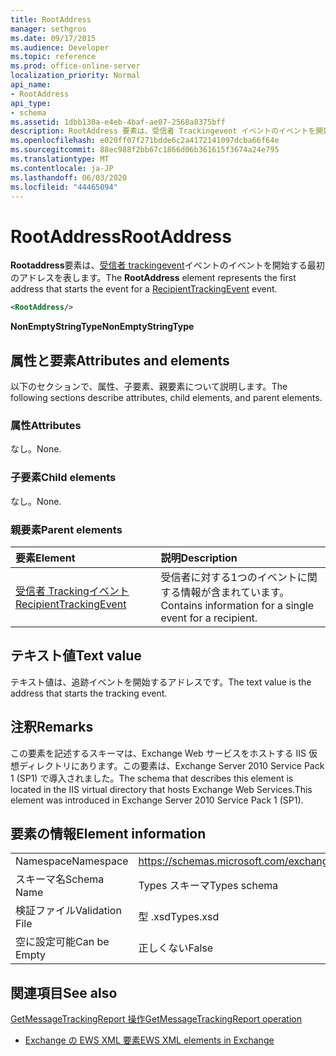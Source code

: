 ```yaml
---
title: RootAddress
manager: sethgros
ms.date: 09/17/2015
ms.audience: Developer
ms.topic: reference
ms.prod: office-online-server
localization_priority: Normal
api_name:
- RootAddress
api_type:
- schema
ms.assetid: 1dbb130a-e4eb-4baf-ae07-2568a8375bff
description: RootAddress 要素は、受信者 Trackingevent イベントのイベントを開始する最初のアドレスを表します。
ms.openlocfilehash: e020ff07f271bdde6c2a4172141097dcba66f64e
ms.sourcegitcommit: 88ec988f2bb67c1866d06b361615f3674a24e795
ms.translationtype: MT
ms.contentlocale: ja-JP
ms.lasthandoff: 06/03/2020
ms.locfileid: "44465094"
---
```

# <a name="rootaddress"></a><span data-ttu-id="09bd9-103">RootAddress</span><span class="sxs-lookup"><span data-stu-id="09bd9-103">RootAddress</span></span>

<span data-ttu-id="09bd9-104">**Rootaddress**要素は、[受信者 trackingevent](recipienttrackingevent.md)イベントのイベントを開始する最初のアドレスを表します。</span><span class="sxs-lookup"><span data-stu-id="09bd9-104">The **RootAddress** element represents the first address that starts the event for a [RecipientTrackingEvent](recipienttrackingevent.md) event.</span></span> 
  
```xml
<RootAddress/>
```

 <span data-ttu-id="09bd9-105">**NonEmptyStringType**</span><span class="sxs-lookup"><span data-stu-id="09bd9-105">**NonEmptyStringType**</span></span>
## <a name="attributes-and-elements"></a><span data-ttu-id="09bd9-106">属性と要素</span><span class="sxs-lookup"><span data-stu-id="09bd9-106">Attributes and elements</span></span>

<span data-ttu-id="09bd9-107">以下のセクションで、属性、子要素、親要素について説明します。</span><span class="sxs-lookup"><span data-stu-id="09bd9-107">The following sections describe attributes, child elements, and parent elements.</span></span>
  
### <a name="attributes"></a><span data-ttu-id="09bd9-108">属性</span><span class="sxs-lookup"><span data-stu-id="09bd9-108">Attributes</span></span>

<span data-ttu-id="09bd9-109">なし。</span><span class="sxs-lookup"><span data-stu-id="09bd9-109">None.</span></span>
  
### <a name="child-elements"></a><span data-ttu-id="09bd9-110">子要素</span><span class="sxs-lookup"><span data-stu-id="09bd9-110">Child elements</span></span>

<span data-ttu-id="09bd9-111">なし。</span><span class="sxs-lookup"><span data-stu-id="09bd9-111">None.</span></span>
  
### <a name="parent-elements"></a><span data-ttu-id="09bd9-112">親要素</span><span class="sxs-lookup"><span data-stu-id="09bd9-112">Parent elements</span></span>

|<span data-ttu-id="09bd9-113">**要素**</span><span class="sxs-lookup"><span data-stu-id="09bd9-113">**Element**</span></span>|<span data-ttu-id="09bd9-114">**説明**</span><span class="sxs-lookup"><span data-stu-id="09bd9-114">**Description**</span></span>|
|:-----|:-----|
|[<span data-ttu-id="09bd9-115">受信者 Trackingイベント</span><span class="sxs-lookup"><span data-stu-id="09bd9-115">RecipientTrackingEvent</span></span>](recipienttrackingevent.md) <br/> |<span data-ttu-id="09bd9-116">受信者に対する1つのイベントに関する情報が含まれています。</span><span class="sxs-lookup"><span data-stu-id="09bd9-116">Contains information for a single event for a recipient.</span></span>  <br/> |
   
## <a name="text-value"></a><span data-ttu-id="09bd9-117">テキスト値</span><span class="sxs-lookup"><span data-stu-id="09bd9-117">Text value</span></span>

<span data-ttu-id="09bd9-118">テキスト値は、追跡イベントを開始するアドレスです。</span><span class="sxs-lookup"><span data-stu-id="09bd9-118">The text value is the address that starts the tracking event.</span></span>
  
## <a name="remarks"></a><span data-ttu-id="09bd9-119">注釈</span><span class="sxs-lookup"><span data-stu-id="09bd9-119">Remarks</span></span>

<span data-ttu-id="09bd9-120">この要素を記述するスキーマは、Exchange Web サービスをホストする IIS 仮想ディレクトリにあります。この要素は、Exchange Server 2010 Service Pack 1 (SP1) で導入されました。</span><span class="sxs-lookup"><span data-stu-id="09bd9-120">The schema that describes this element is located in the IIS virtual directory that hosts Exchange Web Services.This element was introduced in Exchange Server 2010 Service Pack 1 (SP1).</span></span>
  
## <a name="element-information"></a><span data-ttu-id="09bd9-121">要素の情報</span><span class="sxs-lookup"><span data-stu-id="09bd9-121">Element information</span></span>

|||
|:-----|:-----|
|<span data-ttu-id="09bd9-122">Namespace</span><span class="sxs-lookup"><span data-stu-id="09bd9-122">Namespace</span></span>  <br/> |https://schemas.microsoft.com/exchange/services/2006/types  <br/> |
|<span data-ttu-id="09bd9-123">スキーマ名</span><span class="sxs-lookup"><span data-stu-id="09bd9-123">Schema Name</span></span>  <br/> |<span data-ttu-id="09bd9-124">Types スキーマ</span><span class="sxs-lookup"><span data-stu-id="09bd9-124">Types schema</span></span>  <br/> |
|<span data-ttu-id="09bd9-125">検証ファイル</span><span class="sxs-lookup"><span data-stu-id="09bd9-125">Validation File</span></span>  <br/> |<span data-ttu-id="09bd9-126">型 .xsd</span><span class="sxs-lookup"><span data-stu-id="09bd9-126">Types.xsd</span></span>  <br/> |
|<span data-ttu-id="09bd9-127">空に設定可能</span><span class="sxs-lookup"><span data-stu-id="09bd9-127">Can be Empty</span></span>  <br/> |<span data-ttu-id="09bd9-128">正しくない</span><span class="sxs-lookup"><span data-stu-id="09bd9-128">False</span></span>  <br/> |
   
## <a name="see-also"></a><span data-ttu-id="09bd9-129">関連項目</span><span class="sxs-lookup"><span data-stu-id="09bd9-129">See also</span></span>



[<span data-ttu-id="09bd9-130">GetMessageTrackingReport 操作</span><span class="sxs-lookup"><span data-stu-id="09bd9-130">GetMessageTrackingReport operation</span></span>](getmessagetrackingreport-operation.md)


- [<span data-ttu-id="09bd9-131">Exchange の EWS XML 要素</span><span class="sxs-lookup"><span data-stu-id="09bd9-131">EWS XML elements in Exchange</span></span>](ews-xml-elements-in-exchange.md)

